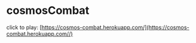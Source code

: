 # cosmosCombat

click to play: [https://cosmos-combat.herokuapp.com/](https://cosmos-combat.herokuapp.com//)
